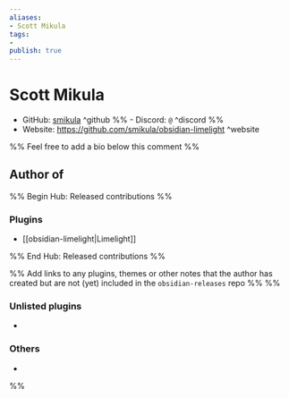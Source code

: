 ```yaml
---
aliases:
- Scott Mikula
tags: 
- 
publish: true
---
```


# Scott Mikula

- GitHub: [smikula](https://github.com/smikula/) ^github
%% - Discord: `@` ^discord %%
- Website: <https://github.com/smikula/obsidian-limelight> ^website
<!-- - [[Publish sites|Publish site]]: ^publish -->

%% Feel free to add a bio below this comment %%


## Author of

%% Begin Hub: Released contributions %%
### Plugins
- [[obsidian-limelight|Limelight]]

%% End Hub: Released contributions %%

%% Add links to any plugins, themes or other notes that the author has created but are not (yet) included in the `obsidian-releases` repo %%
%%
### Unlisted plugins

- 

### Others

- 
%%

<!--
## Sponsor this author

- [[GitHub sponsors]]: [Sponsor @smikula on GitHub Sponsors](https://github.com/sponsors/smikula) ^github-sponsor
- [[Buy me a coffee]]: ^buy-me-a-coffee
- [[PayPal]]: ^paypal
- [[Patreon]]: ^patreon

-->

<!--
## Follow this author

- [[YouTube Channels|On YouTube]]: ^youtube
- Twitter: ^twitter
- ...
-->